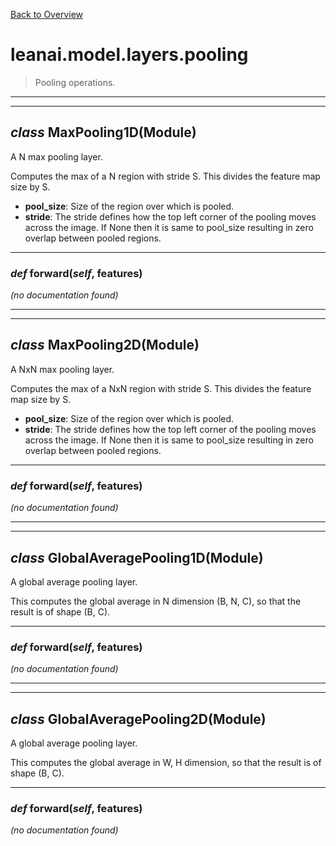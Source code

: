 [Back to Overview](../../../README.md)



# leanai.model.layers.pooling

> Pooling operations.


---
---
## *class* **MaxPooling1D**(Module)

A N max pooling layer.

Computes the max of a N region with stride S.
This divides the feature map size by S.

* **pool_size**: Size of the region over which is pooled.
* **stride**: The stride defines how the top left corner of the pooling moves across the image. If None then it is same to pool_size resulting in zero overlap between pooled regions.


---
### *def* **forward**(*self*, features)

*(no documentation found)*

---
---
## *class* **MaxPooling2D**(Module)

A NxN max pooling layer.

Computes the max of a NxN region with stride S.
This divides the feature map size by S.

* **pool_size**: Size of the region over which is pooled.
* **stride**: The stride defines how the top left corner of the pooling moves across the image. If None then it is same to pool_size resulting in zero overlap between pooled regions.


---
### *def* **forward**(*self*, features)

*(no documentation found)*

---
---
## *class* **GlobalAveragePooling1D**(Module)

A global average pooling layer.

This computes the global average in N dimension (B, N, C), so that the result is of shape (B, C).


---
### *def* **forward**(*self*, features)

*(no documentation found)*

---
---
## *class* **GlobalAveragePooling2D**(Module)

A global average pooling layer.

This computes the global average in W, H dimension, so that the result is of shape (B, C).


---
### *def* **forward**(*self*, features)

*(no documentation found)*

